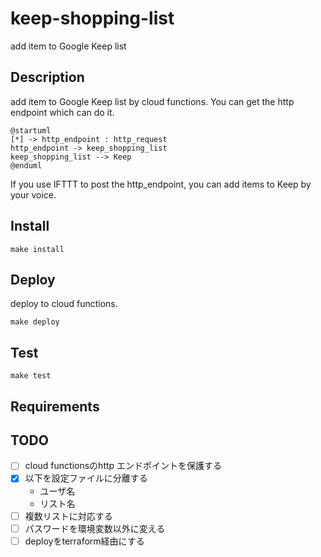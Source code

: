 # keep-shopping-list

add item to Google Keep list

## Description

add item to Google Keep list by cloud functions.
You can get the http endpoint which can do it.

```plantuml
@startuml
[*] -> http_endpoint : http_request
http_endpoint -> keep_shopping_list
keep_shopping_list --> Keep
@enduml
```

If you use IFTTT to post the http_endpoint,
you can add items to Keep by your voice.

## Install

`make install`

## Deploy

deploy to cloud functions.

`make deploy`

## Test

`make test`

## Requirements

## TODO

- [ ] cloud functionsのhttp エンドポイントを保護する
- [x] 以下を設定ファイルに分離する
  - ユーザ名
  - リスト名
- [ ] 複数リストに対応する
- [ ] パスワードを環境変数以外に変える
- [ ] deployをterraform経由にする
